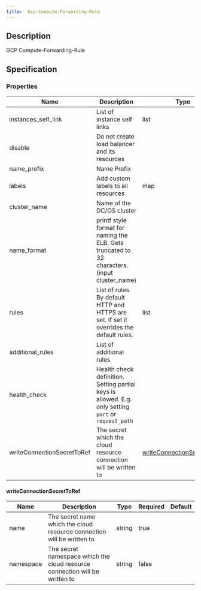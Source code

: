 ```yaml
---
title:  Gcp-Compute-Forwarding-Rule
---
```


## Description

GCP Compute-Forwarding-Rule

## Specification


### Properties

 Name | Description | Type | Required | Default 
 ------------ | ------------- | ------------- | ------------- | ------------- 
 instances_self_link | List of instance self links | list | false |  
 disable | Do not create load balancer and its resources |  | false |  
 name_prefix | Name Prefix |  | false |  
 labels | Add custom labels to all resources | map | false |  
 cluster_name | Name of the DC/OS cluster |  | true |  
 name_format | printf style format for naming the ELB. Gets truncated to 32 characters. (input cluster_name) |  | false |  
 rules | List of rules. By default HTTP and HTTPS are set. If set it overrides the default rules. | list | false |  
 additional_rules | List of additional rules |  | false |  
 health_check | Health check definition. Setting partial keys is allowed. E.g. only setting `port` or `request_path` |  | false |  
 writeConnectionSecretToRef | The secret which the cloud resource connection will be written to | [writeConnectionSecretToRef](#writeConnectionSecretToRef) | false |  


#### writeConnectionSecretToRef

 Name | Description | Type | Required | Default 
 ------------ | ------------- | ------------- | ------------- | ------------- 
 name | The secret name which the cloud resource connection will be written to | string | true |  
 namespace | The secret namespace which the cloud resource connection will be written to | string | false |  
